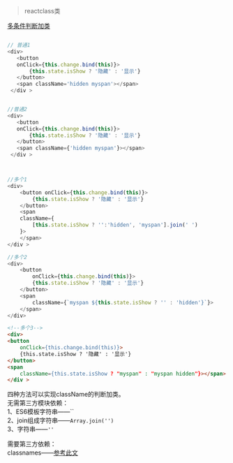 > reactclass类

[多条件判断加类](https://blog.csdn.net/qq_45152044/article/details/125259995)

~~~js

// 普通1
<div>
   <button 
   onClick={this.change.bind(this)}>
	   {this.state.isShow ? '隐藏' : '显示'}
   </button>
   <span className='hidden myspan'></span>
 </div >


//普通2
<div>
   <button 
   onClick={this.change.bind(this)}>
	   {this.state.isShow ? '隐藏' : '显示'}
   </button>
   <span className={'hidden myspan'}></span>
 </div >



//多个1
<div>
	<button onClick={this.change.bind(this)}>
		{this.state.isShow ? '隐藏' : '显示'}
	</button>
	<span 
	className={
		[this.state.isShow ? '':'hidden', 'myspan'].join(' ')
	}>
	</span>
</div >

//多个2
<div>
	<button 
		onClick={this.change.bind(this)}>
		{this.state.isShow ? '隐藏' : '显示'}
	</button>
	<span 
		className={`myspan ${this.state.isShow ? '' : 'hidden'}`}>
	</span>
</div>
~~~

~~~html
<!--多个3-->
<div>
<button 
	onClick={this.change.bind(this)}>
	{this.state.isShow ? '隐藏' : '显示'}
</button>
<span 
	className={this.state.isShow ? "myspan" : "myspan hidden"}></span>
</div >
~~~

四种方法可以实现className的判断加类。  
无需第三方模块依赖：  
1、ES6模板字符串——``  
2、join组成字符串——`Array.join('')`  
3、字符串——`''`

需要第三方依赖：  
classnames——[参考此文](https://wenku.baidu.com/view/4ee0b2d19d3143323968011ca300a6c30c22f1e8.html)